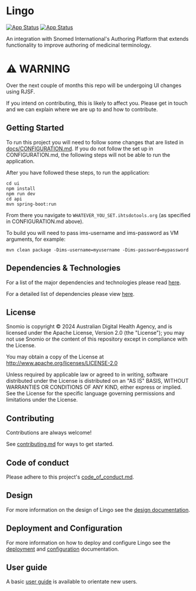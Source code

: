 # Lingo

[![App Status](https://ncts-cd.australiaeast.cloudapp.azure.com/api/badge?name=snomio-dev&revision=true&showAppName=true)](https://ncts-cd.australiaeast.cloudapp.azure.com/applications/snomio-dev) [![App Status](https://ncts-cd.australiaeast.cloudapp.azure.com/api/badge?name=snomio-uat&revision=true&showAppName=true)](https://ncts-cd.australiaeast.cloudapp.azure.com/applications/snomio-uat)

An integration with Snomed International's Authoring Platform that extends functionality to improve
authoring of medicinal terminology.

# ⚠️ WARNING

Over the next couple of months this repo will be undergoing UI changes using RJSF.

If you intend on contributing, this is likely to affect you. Please get in touch and we can explain where we are up to and how to contribute.

## Getting Started

To run this project you will need to follow some changes that are listed
in [docs/CONFIGURATION.md](/docs/CONFIGURATION.md). If you do not follow the set up in
CONFIGURATION.md, the following steps will not be able to run the application.

After you have followed these steps, to run the application:

```
cd ui
npm install
npm run dev
cd api
mvn spring-boot:run
```

From there you navigate to `WHATEVER_YOU_SET.ihtsdotools.org` (as specified in CONFIGURATION.md above).

To build you will need to pass ims-username and ims-password as VM arguments, for example:

```
mvn clean package -Dims-username=myusername -Dims-password=mypassword
```

## Dependencies & Technologies

For a list of the major dependencies and technologies please
read [here](/docs/design/technologies.md).

For a detailed list of dependencies please
view [here](https://github.com/aehrc/snomio/network/dependencies).

## License

Snomio is copyright © 2024 Australian Digital Health Agency, and is licensed under the Apache
License, Version 2.0 (the "License");
you may not use Snomio or the content of this repository except in compliance with the License.

You may obtain a copy of the License at
http://www.apache.org/licenses/LICENSE-2.0

Unless required by applicable law or agreed to in writing, software
distributed under the License is distributed on an "AS IS" BASIS,
WITHOUT WARRANTIES OR CONDITIONS OF ANY KIND, either express or implied.
See the License for the specific language governing permissions and
limitations under the License.

## Contributing

Contributions are always welcome!

See [contributing.md](./contributing.md) for ways to get started.

## Code of conduct

Please adhere to this project's [code_of_conduct.md](./code_of_conduct.md).

## Design

For more information on the design of Lingo see the [design documentation](./docs/DESIGN.md).

## Deployment and Configuration

For more information on how to deploy and configure Lingo see
the [deployment](./docs/DEPLOYMENT.md) and [configuration](./docs/CONFIGURATION.md) documentation.

## User guide

A basic [user guide](./docs/USERGUIDE.md) is available to orientate new users.

